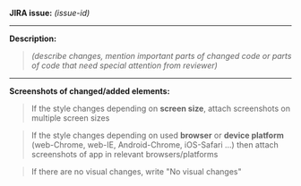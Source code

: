 **JIRA issue:** _(issue-id)_

---

**Description:**

> _(describe changes, mention important parts of changed code or parts of code that need special attention from reviewer)_

---

**Screenshots of changed/added elements:**

> If the style changes depending on **screen size**, attach screenshots on multiple screen sizes

> If the style changes depending on used **browser** or **device platform** (web-Chrome, web-IE, Android-Chrome, iOS-Safari ...) then attach screenshots of app in relevant browsers/platforms

> If there are no visual changes, write "No visual changes"
